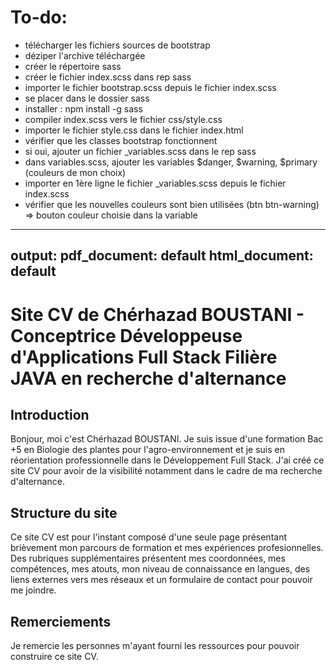 # To-do: 
- télécharger les fichiers sources de bootstrap
- déziper l'archive téléchargée
- créer le répertoire sass
- créer le fichier index.scss dans rep sass
- importer le fichier bootstrap.scss depuis le fichier index.scss
- se placer dans le dossier sass
- installer : npm install -g sass
- compiler index.scss vers le fichier css/style.css
- importer le fichier style.css dans le fichier index.html
- vérifier que les classes bootstrap fonctionnent 
- si oui, ajouter un fichier _variables.scss dans le rep sass
- dans variables.scss, ajouter les variables $danger, $warning, $primary (couleurs de mon choix)
- importer en 1ère ligne le fichier _variables.scss depuis le fichier index.scss
- vérifier que les nouvelles couleurs sont bien utilisées (btn btn-warning) => bouton couleur choisie dans la variable

---
output:
  pdf_document: default
  html_document: default
---
# Site CV de Chérhazad BOUSTANI - Conceptrice Développeuse d'Applications Full Stack Filière JAVA en recherche d'alternance

## Introduction 

Bonjour, moi c'est Chérhazad BOUSTANI. Je suis issue d'une formation Bac +5 en Biologie des plantes pour l'agro-environnement et je suis en réorientation professionnelle dans le Développement Full Stack. J'ai créé ce site CV pour avoir de la visibilité notamment dans le cadre de ma recherche d'alternance.

## Structure du site

Ce site CV est pour l'instant composé d'une seule page présentant brièvement mon parcours de formation et mes expériences profesionnelles. Des rubriques supplémentaires présentent mes coordonnées, mes compétences, mes atouts, mon niveau de connaissance en langues, des liens externes vers mes réseaux et un formulaire de contact pour pouvoir me joindre. 

## Remerciements 

Je remercie les personnes m'ayant fourni les ressources pour pouvoir construire ce site CV. 


